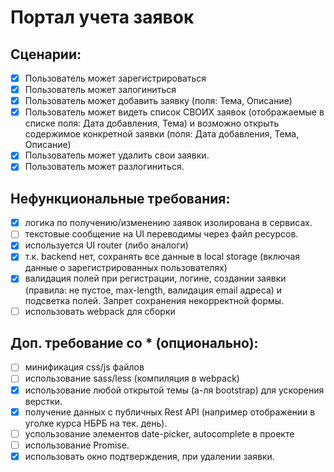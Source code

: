 # Портал учета заявок

 ## Сценарии:
- [X] Пользователь может зарегистрироваться
- [X] Пользователь может залогиниться
- [X] Пользователь может добавить заявку (поля: Тема, Описание)
- [X] Пользователь может видеть список СВОИХ заявок (отображаемые в списке поля: Дата добавления, Тема) и возможно открыть содержимое конкретной заявки (поля: Дата добавления, Тема, Описание)
- [X] Пользователь может удалить свои заявки.
- [X] Пользователь может разлогиниться.

 ## Нефункциональные требования:
- [X] логика по получению/изменению заявок изолирована в сервисах.
- [ ] текстовые сообщение на UI переводимы через файл ресурсов.
- [X] используется UI router (либо аналоги)
- [X] т.к. backend нет, сохранять все данные в local storage (включая данные о зарегистрированных пользователях)
- [X] валидация полей при регистрации, логине, создании заявки (правила: не пустое, max-length, валидация email адреса) и подсветка полей. Запрет сохранения некорректной формы.
- [ ] использовать webpack для сборки

 ## Доп. требование со * (опционально):
- [ ] минификация css/js файлов
- [ ] использование sass/less (компиляция в webpack)
- [X] использование любой открытой темы (а-ля bootstrap) для ускорения верстки.
- [X] получение данных с публичных Rest API (например отображении в уголке курса НБРБ на тек. день).
- [ ] успользование элементов date-picker, autocomplete в проекте
- [ ] использование Promise.
- [X] использовать окно подтверждения, при удалении заявки.
